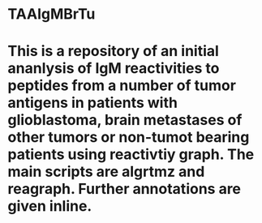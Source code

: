 # TAAIgMBrTu
# This is a repository of an initial ananlysis of IgM reactivities to peptides from a number of tumor antigens in patients with glioblastoma, brain metastases of other tumors or non-tumot bearing patients using reactivtiy graph. The main scripts are algrtmz and reagraph. Further annotations are given inline.
 

